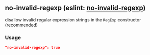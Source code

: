 <!-- Start:AutoDoc:: Modify `src/readme/rules.ts` and run `gulp readme` to update block -->
## no-invalid-regexp (eslint: [no-invalid-regexp](http://eslint.org/docs/rules/no-invalid-regexp))

disallow invalid regular expression strings in the `RegExp` constructor (recommended)

### Usage

```json
"no-invalid-regexp": true
```

<!-- End:AutoDoc -->
